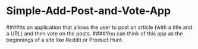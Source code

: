 # Simple-Add-Post-and-Vote-App

####Its an application that allows the user to post an article (with a title and a URL) and then vote on the posts.
####You can think of this app as the beginnings of a site like Reddit or Product Hunt.